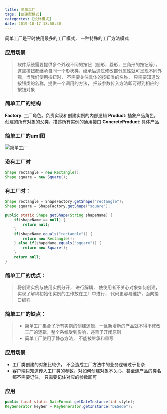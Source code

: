 ```yaml
---
title: 简单工厂
tags: [创建型模式]
categories: [设计模式]
date: 2019-10-17 18:58:30
---
```


简单工厂是平时使用最多的工厂模式， 一种特殊的工厂方法模式

<!-- more -->

### 应用场景
> 软件系统需要提供多个外观不同的按钮（圆形，菱形，三角形的按钮等）， 这些按钮都继承自同一个形状类，继承后通过修改部分属性就可呈现不同外观，当我们使用按钮时， 不需要关注具体的按钮类的名称， 只需要知道改按钮类的名称，提供一个调用的方法， 把该参数传入方法即可得到相应的按钮对象



### 简单工厂的结构
**Factory**: 工厂角色。负责实现和创建实例的内部逻辑
**Product**: 抽象产品角色。创建的所有对象的父类，描述所有实例的通用接口
**ConcreteProduct**: 具体产品
### 简单工厂的uml图
![简单工厂](/简单工厂.png)

### 没有工厂时
```java
Shape rectangle = new Rectangle();
Shape square = new Square();
```

### 有工厂时：
```java
Shape rectangle = ShapeFactory.getShape("rectangle");
Shape square = ShapeFactory.getShape("square");
```
```java
public static Shape getShape(String shapeName) {
    if(shapeName == null) {
        return null;
    }
    if(shapeName.equals("rectangle")) {
        return new Rectangle();
    } else if(shapeName.equals("square")) {
        return new Square();
    } 
    return null;
}
```


### 简单工厂的优点：
> 将创建实例与使用实例分开， 进行解耦， 使使用者不关心对象如何创建， 实现了解耦初始化实例的工作放在工厂中进行， 代码更容易维护，面向接口编程

### 简单工厂的缺点：
>- 简单工厂集合了所有实例的创建逻辑，一旦新增新的产品就不得不修改工厂的逻辑，整个系统受到影响，违背了开闭原则
>- 简单工厂使用了静态方法， 不能被继承和重写

### 应用场景
- 工厂类创建的对象比较少， 不会造成工厂方法中的业务逻辑过于复杂
- 客户端只知道传入工厂类的参数，对如何创建对象不关心，甚至连产品的类名都不需要记住， 只需要记住对应的参数即可

### 应用
```java
public final static DateFormat getDateInstance(int style);
KeyGenerator keyGen = KeyGenerator.getInstance("DESede");
```
